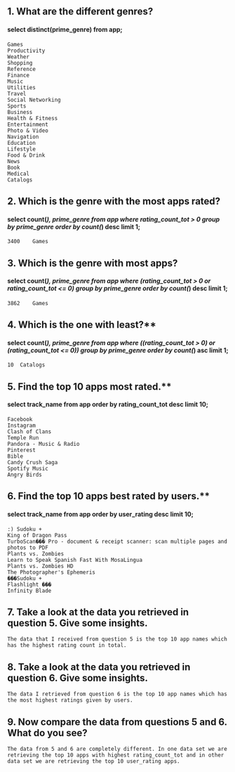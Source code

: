 ## 1. What are the different genres?

#### select distinct(prime_genre) from app;
    Games
    Productivity
    Weather
    Shopping
    Reference
    Finance
    Music
    Utilities
    Travel
    Social Networking
    Sports
    Business
    Health & Fitness
    Entertainment
    Photo & Video
    Navigation
    Education
    Lifestyle
    Food & Drink
    News
    Book
    Medical
    Catalogs


## 2. Which is the genre with the most apps rated?
#### select count(*), prime_genre from app where rating_count_tot > 0 group by prime_genre order by count(*) desc limit 1;   
    3400	Games


## 3. Which is the genre with most apps?
#### select count(*), prime_genre from app where (rating_count_tot > 0 or rating_count_tot <= 0) group by prime_genre order by count(*) desc limit 1;
    3862	Games


## 4. Which is the one with least?**
#### select count(*), prime_genre from app where ((rating_count_tot > 0) or (rating_count_tot <= 0)) group by prime_genre order by count(*) asc limit 1;
    10	Catalogs


## 5. Find the top 10 apps most rated.**
#### select track_name from app order by rating_count_tot desc limit 10;
    Facebook
    Instagram
    Clash of Clans
    Temple Run
    Pandora - Music & Radio
    Pinterest
    Bible
    Candy Crush Saga
    Spotify Music
    Angry Birds


## 6. Find the top 10 apps best rated by users.**
#### select track_name from app order by user_rating desc limit 10;
    :) Sudoku +
    King of Dragon Pass
    TurboScan��� Pro - document & receipt scanner: scan multiple pages and photos to PDF
    Plants vs. Zombies
    Learn to Speak Spanish Fast With MosaLingua
    Plants vs. Zombies HD
    The Photographer's Ephemeris
    ���Sudoku +
    Flashlight ���
    Infinity Blade


## 7. Take a look at the data you retrieved in question 5. Give some insights.
    The data that I received from question 5 is the top 10 app names which has the highest rating count in total.


## 8. Take a look at the data you retrieved in question 6. Give some insights.
    The data I retrieved from question 6 is the top 10 app names which has the most highest ratings given by users.

## 9. Now compare the data from questions 5 and 6. What do you see?
    The data from 5 and 6 are completely different. In one data set we are retrieving the top 10 apps with highest rating_count_tot and in other data set we are retrieving the top 10 user_rating apps.


<!-- ***10. How could you take the top 3 regarding both user ratings and number of votes?***
**select user_rating, rating_count_tot from app order by (user_rating and rating_count_tot) desc limit 3;**
user_rating     rating_count_tot
4	            21292
4	161065
3.5	188583 -->